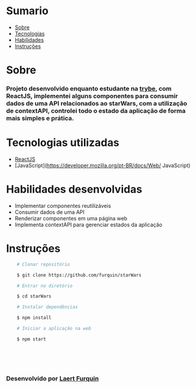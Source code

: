 # Sumario
   - [Sobre](#sobre)
   - [Tecnologias](#tecnologias-utilizadas)
   - [Habilidades](#habilidades-desenvolvidas)
   - [Instruções](#instruções)
#

# Sobre

### Projeto desenvolvido enquanto estudante na [trybe](https://www.betrybe.com/formacao-desenvolvimento-web), com ReactJS, implementei alguns componentes para consumir dados de uma API relacionados ao starWars, com a utilização de contextAPI, controlei todo o estado da aplicação de forma mais simples e prática.

#

# Tecnologias utilizadas
- [ReactJS](https://pt-br.reactjs.org/)
- [JavaScript](https://developer.mozilla.org/pt-BR/docs/Web/
JavaScript)
#

# Habilidades desenvolvidas
- Implementar componentes reutilizáveis
- Consumir dados de uma API
- Renderizar componentes em uma página web
- Implementa contextAPI para gerenciar estados da aplicação

#

# Instruções

```bash
    # Clonar repositório

    $ git clone https://github.com/furquin/starWars

    # Entrar no diretório

    $ cd starWars

    # Instalar dependências

    $ npm install

    # Iniciar a aplicação na web

    $ npm start

```

<br>
<br>
<br>

### Desenvolvido por [Laert Furquin](https://github.com/furquin) 

